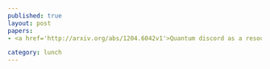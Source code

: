 ```yaml
---
published: true
layout: post
papers:
- <a href='http://arxiv.org/abs/1204.6042v1'>Quantum discord as a resource in quantum protocols, Madhok2012</a>

category: lunch
---
```

